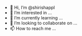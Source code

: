 - 👋 Hi, I’m @shirishappl
- 👀 I’m interested in ...
- 🌱 I’m currently learning ...
- 💞️ I’m looking to collaborate on ...
- 📫 How to reach me ...

<!---
shirishappl/shirishappl is a ✨ special ✨ repository because its `README.md` (this file) appears on your GitHub profile.
You can click the Preview link to take a look at your changes.
--->
